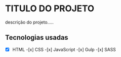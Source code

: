 # TITULO DO PROJETO

descrição do projeto.....

## Tecnologias usadas

-[x] HTML -[x] CSS -[x] JavaScript -[x] Gulp -[x] SASS
